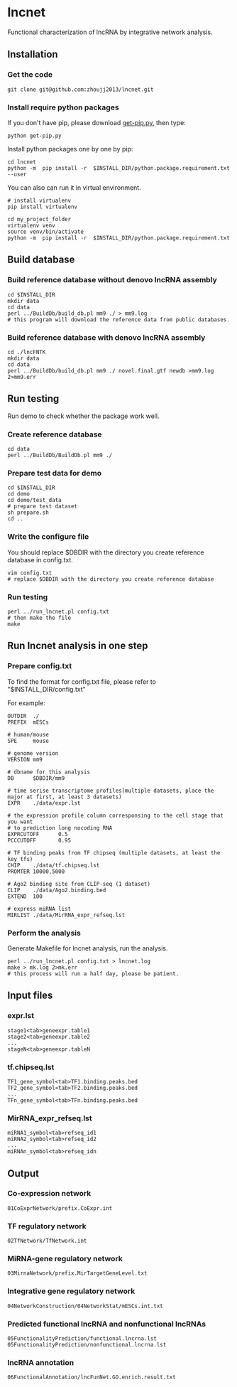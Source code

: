 # lncnet
Functional characterization of lncRNA by integrative network analysis.

## Installation

### Get the code
```
git clone git@github.com:zhoujj2013/lncnet.git
```
### Install require python packages

If you don't have pip, please download [get-pip.py](https://bootstrap.pypa.io/get-pip.py), then type:

```
python get-pip.py
```

Install python packages one by one by pip:

```
cd lncnet
python -m  pip install -r  $INSTALL_DIR/python.package.requirement.txt --user 
```

You can also can run it in virtual environment.

```
# install virtualenv
pip install virtualenv

cd my_project_folder
virtualenv venv
source venv/bin/activate
python -m  pip install -r  $INSTALL_DIR/python.package.requirement.txt
```

## Build database

### Build reference database without denovo lncRNA assembly
```
cd $INSTALL_DIR
mkdir data
cd data
perl ../BuildDb/build_db.pl mm9 ./ > mm9.log
# this program will download the reference data from public databases.
```
### Build reference database with denovo lncRNA assembly
```
cd ./lncFNTK
mkdir data
cd data
perl ../BuildDb/build_db.pl mm9 ./ novel.final.gtf newdb >mm9.log 2>mm9.err
```

## Run testing

Run demo to check whether the package work well.

### Create reference database
```
cd data
perl ../BuildDb/BuildDb.pl mm9 ./
```

### Prepare test data for demo
```
cd $INSTALL_DIR
cd demo
cd demo/test_data
# prepare test dataset
sh prepare.sh
cd ..
```

### Write the configure file

You should replace $DBDIR with the directory you create reference database in config.txt.
```
vim config.txt
# replace $DBDIR with the directory you create reference database
```

### Run testing

```
perl ../run_lncnet.pl config.txt
# then make the file
make
```

## Run lncnet analysis in one step

### Prepare config.txt

To find the format for config.txt file, please refer to "$INSTALL_DIR/config.txt"

For example:

```
OUTDIR  ./
PREFIX  mESCs

# human/mouse
SPE     mouse

# genome version
VERSION mm9

# dbname for this analysis
DB      $DBDIR/mm9

# time serise transcriptome profiles(multiple datasets, place the major at first, at least 3 datasets)
EXPR    ./data/expr.lst

# the expression profile column corresponsing to the cell stage that you want
# to prediction long nocoding RNA
EXPRCUTOFF      0.5
PCCCUTOFF       0.95

# TF binding peaks from TF chipseq (multiple datasets, at least the key tfs)
CHIP    ./data/tf.chipseq.lst
PROMTER 10000,5000

# Ago2 binding site from CLIP-seq (1 dataset)
CLIP    ./data/Ago2.binding.bed
EXTEND  100

# express miRNA list
MIRLIST ./data/MirRNA_expr_refseq.lst
```

### Perform the analysis

Generate Makefile for lncnet analysis, run the analysis.
```
perl ../run_lncnet.pl config.txt > lncnet.log
make > mk.log 2>mk.err
# this process will run a half day, please be patient.
```

## Input files

### expr.lst
```
stage1<tab>geneexpr.table1
stage2<tab>geneexpr.table2
...
stageN<tab>geneexpr.tableN
```
### tf.chipseq.lst
```
TF1_gene_symbol<tab>TF1.binding.peaks.bed
TF2_gene_symbol<tab>TF2.binding.peaks.bed
...
TFn_gene_symbol<tab>TFn.binding.peaks.bed
```
### MirRNA_expr_refseq.lst
```
miRNA1_symbol<tab>refseq_id1
miRNA2_symbol<tab>refseq_id2
...
miRNAn_symbol<tab>refseq_idn
```

## Output

### Co-expression network
```
01CoExprNetwork/prefix.CoExpr.int
```
### TF regulatory network
```
02TfNetwork/TfNetwork.int
```
### MiRNA-gene regulatory network
```
03MirnaNetwork/prefix.MirTargetGeneLevel.txt
```
### Integrative gene regulatory network
```
04NetworkConstruction/04NetworkStat/mESCs.int.txt
```
### Predicted functional lncRNA and nonfunctional lncRNAs
```
05FunctionalityPrediction/functional.lncrna.lst
05FunctionalityPrediction/nonfunctional.lncrna.lst
```
### lncRNA annotation
```
06FunctionalAnnotation/lncFunNet.GO.enrich.result.txt
```
